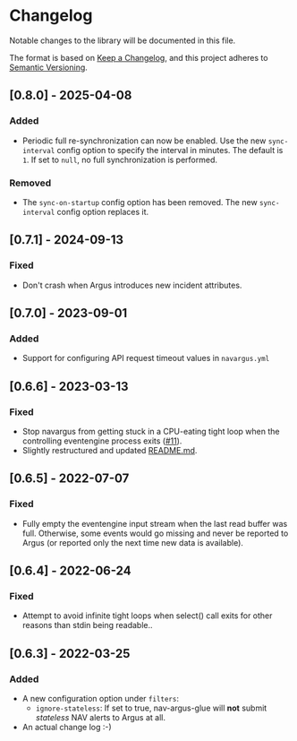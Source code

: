 # Changelog

Notable changes to the library will be documented in this file.

The format is based on [Keep a Changelog](https://keepachangelog.com/en/1.0.0/),
and this project adheres to [Semantic Versioning](https://semver.org/spec/v2.0.0.html).

## [0.8.0] - 2025-04-08

### Added

- Periodic full re-synchronization can now be enabled.  Use the new
  `sync-interval` config option to specify the interval in minutes. 
  The default is `1`.  If set to `null`, no full synchronization is
  performed.

### Removed

- The `sync-on-startup` config option has been removed. The new
  `sync-interval` config option replaces it.

## [0.7.1] - 2024-09-13

### Fixed

- Don't crash when Argus introduces new incident attributes.

## [0.7.0] - 2023-09-01

### Added

- Support for configuring API request timeout values in `navargus.yml`

## [0.6.6] - 2023-03-13

### Fixed

- Stop navargus from getting stuck in a CPU-eating tight loop when the controlling eventengine process exits ([#11](https://github.com/Uninett/nav-argus-glue/issues/11)).
- Slightly restructured and updated [README.md](README.md).

## [0.6.5] - 2022-07-07

### Fixed

- Fully empty the eventengine input stream when the last read buffer was
  full. Otherwise, some events would go missing and never be reported to Argus
  (or reported only the next time new data is available).

## [0.6.4] - 2022-06-24

### Fixed

- Attempt to avoid infinite tight loops when select() call exits for other
  reasons than stdin being readable..

## [0.6.3] - 2022-03-25

### Added

- A new configuration option under `filters`:
  - `ignore-stateless`: If set to true, nav-argus-glue will **not** submit
    *stateless* NAV alerts to Argus at all.
- An actual change log :-)
